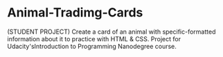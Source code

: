 # Animal-Tradimg-Cards
(STUDENT PROJECT) Create a card of an animal with specific-formatted information about it to practice with HTML &amp; CSS. Project for Udacity'sIntroduction to Programming Nanodegree course.
